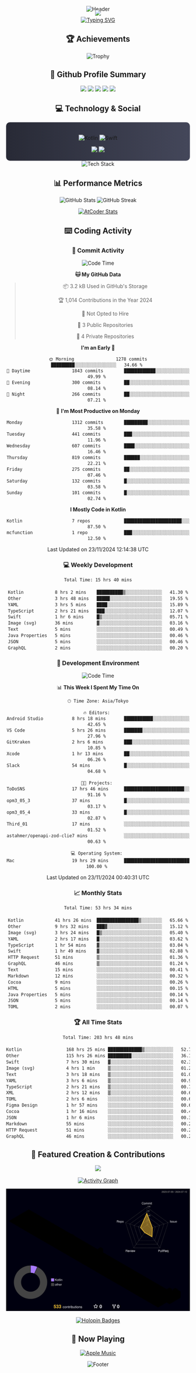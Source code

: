 <div align="center">
  
![Header](https://capsule-render.vercel.app/api?type=waving&color=gradient&customColorList=12&height=300&section=header&text=Welcome%20to%20Batapii's%20Universe&fontSize=50&animation=fadeIn&fontAlignY=40&desc=Android%20Developer%20|%20Kotlin%20LOVE%20)

<div style="margin-top: -20px;">
  <img src="https://readme-typing-svg.herokuapp.com/?lines=Crafting+Android+Experiences;Building+Tomorrow's+Apps+Today;Always+Learning,+Always+Growing&font=Fira%20Code&center=true&width=440&height=45&color=f75c7e&vCenter=true&size=22&pause=1000">
</div>

<a href="https://git.io/typing-svg">
  <img src="https://readme-typing-svg.demolab.com?font=Fira+Code&weight=600&size=28&duration=4000&pause=1000&center=true&vCenter=true&width=800&lines=Hey+there!+I'm+Batapii+%F0%9F%91%8B;Android+Developer+from+Japan+%F0%9F%87%AF%F0%9F%87%B5" alt="Typing SVG" />
</a>

## 🏆 Achievements

![Trophy](https://github-profile-trophy.vercel.app/?username=batapii&theme=onestar&no-frame=true&no-bg=true&column=8&rank=SSS,SS,S,AAA,AA,A,B,C&margin-w=10&margin-h=10)

## 🎯 Github Profile Summary

<div align="center">
  <img src="http://github-profile-summary-cards.vercel.app/api/cards/profile-details?username=batapii&theme=radical" />
  <img src="http://github-profile-summary-cards.vercel.app/api/cards/repos-per-language?username=batapii&theme=radical" />
  <img src="http://github-profile-summary-cards.vercel.app/api/cards/most-commit-language?username=batapii&theme=radical" />
  <img src="http://github-profile-summary-cards.vercel.app/api/cards/stats?username=batapii&theme=radical" />
  <img src="http://github-profile-summary-cards.vercel.app/api/cards/productive-time?username=batapii&theme=radical" />
</div>

## 💻 Technology & Social

<div align="center" style="background: linear-gradient(to right, #282A36, #44475A); padding: 20px; border-radius: 10px;">

![Kotlin](https://img.shields.io/badge/Kotlin-98.3%25-0095D5?style=for-the-badge&logo=kotlin&logoColor=white&labelColor=282A36)
![Swift](https://img.shields.io/badge/Swift-1.7%25-FA7343?style=for-the-badge&logo=swift&logoColor=white&labelColor=282A36)

<div style="margin-top: 15px">
<a href="https://github.com/batapii"><img src="https://img.shields.io/github/followers/batapii?style=for-the-badge&logo=github&label=Follow&color=ff6e96&labelColor=282A36"/></a>
<a href="https://twitter.com/batapii3939"><img src="https://img.shields.io/twitter/follow/batapii?style=for-the-badge&logo=twitter&color=1DA1F2&labelColor=282A36&label=Follow"/></a>
</div>

</div>

<div align="center">
<img src="https://github-readme-tech-stack.vercel.app/api/cards?title=Tech+Stack&align=center&titleAlign=center&fontSize=20&lineHeight=10&lineCount=4&theme=github_dark&width=800&bg=%230D1117&badge=%23161B22&border=%2321262D&titleColor=%2358A6FF&line1=kotlin%2Ckotlin%2C0095D5%3Bandroid%2Candroid%2C00ff00%3Bjetpackcompose%2Cjetpack%2C4285F4%3B&line2=swift%2Cswift%2CFA7343%3Bfirebase%2Cfirebase%2CFFCA28%3Bgithub%2Cgithub%2C181717%3B&line3=typescript%2Ctypescript%2C3178C6%3Bgraphql%2Cgraphql%2CE10098%3Bsupabase%2Csupabase%2C3FCF8E%3B&line4=gradle%2Cgradle%2C02303A%3Bgitkraken%2Cgitkraken%2C179287%3Bpostman%2Cpostman%2CFF6C37%3B" alt="Tech Stack" />
</div>

## 📊 Performance Metrics

<div align="center">

![GitHub Stats](https://github-readme-stats.vercel.app/api?username=batapii&show_icons=true&theme=radical&hide_border=true&bg_color=0D1117)
![GitHub Streak](https://github-readme-streak-stats.herokuapp.com/?user=batapii&theme=radical&hide_border=true&background=0D1117)

[![AtCoder Stats](https://atcoder-readme-stats.vercel.app/stats/batapii3939?theme=dark&show_history=5&width=495)](https://github.com/iwbc-mzk/atcoder-readme-stats)

</div>

## ⌨️ Coding Activity

### 🌟 Commit Activity
<!--START_SECTION:commit-stats-->
![Code Time](http://img.shields.io/badge/Code%20Time-319%20hrs%2056%20mins-blue)

**🐱 My GitHub Data** 

> 📦 3.2 kB Used in GitHub's Storage 
 > 
> 🏆 1,014 Contributions in the Year 2024
 > 
> 🚫 Not Opted to Hire
 > 
> 📜 3 Public Repositories 
 > 
> 🔑 4 Private Repositories 
 > 
**I'm an Early 🐤** 

```text
🌞 Morning                1278 commits        █████████░░░░░░░░░░░░░░░░   34.66 % 
🌆 Daytime                1843 commits        ████████████░░░░░░░░░░░░░   49.99 % 
🌃 Evening                300 commits         ██░░░░░░░░░░░░░░░░░░░░░░░   08.14 % 
🌙 Night                  266 commits         ██░░░░░░░░░░░░░░░░░░░░░░░   07.21 % 
```
📅 **I'm Most Productive on Monday** 

```text
Monday                   1312 commits        █████████░░░░░░░░░░░░░░░░   35.58 % 
Tuesday                  441 commits         ███░░░░░░░░░░░░░░░░░░░░░░   11.96 % 
Wednesday                607 commits         ████░░░░░░░░░░░░░░░░░░░░░   16.46 % 
Thursday                 819 commits         ██████░░░░░░░░░░░░░░░░░░░   22.21 % 
Friday                   275 commits         ██░░░░░░░░░░░░░░░░░░░░░░░   07.46 % 
Saturday                 132 commits         █░░░░░░░░░░░░░░░░░░░░░░░░   03.58 % 
Sunday                   101 commits         █░░░░░░░░░░░░░░░░░░░░░░░░   02.74 % 
```


**I Mostly Code in Kotlin** 

```text
Kotlin                   7 repos             ██████████████████████░░░   87.50 % 
mcfunction               1 repo              ███░░░░░░░░░░░░░░░░░░░░░░   12.50 % 
```




 Last Updated on 23/11/2024 12:14:38 UTC
<!--END_SECTION:commit-stats-->

### 💻 Weekly Development
<!--START_SECTION:wakatime-->

```txt
Total Time: 15 hrs 40 mins

Kotlin            8 hrs 2 mins    ██████████▒░░░░░░░░░░░░░░   41.30 %
Other             3 hrs 48 mins   █████░░░░░░░░░░░░░░░░░░░░   19.55 %
YAML              3 hrs 5 mins    ████░░░░░░░░░░░░░░░░░░░░░   15.89 %
TypeScript        2 hrs 21 mins   ███░░░░░░░░░░░░░░░░░░░░░░   12.07 %
Swift             1 hr 6 mins     █▒░░░░░░░░░░░░░░░░░░░░░░░   05.71 %
Image (svg)       36 mins         ▓░░░░░░░░░░░░░░░░░░░░░░░░   03.16 %
Text              5 mins          ░░░░░░░░░░░░░░░░░░░░░░░░░   00.49 %
Java Properties   5 mins          ░░░░░░░░░░░░░░░░░░░░░░░░░   00.46 %
JSON              5 mins          ░░░░░░░░░░░░░░░░░░░░░░░░░   00.46 %
GraphQL           2 mins          ░░░░░░░░░░░░░░░░░░░░░░░░░   00.20 %
```

<!--END_SECTION:wakatime-->

### 🔨 Development Environment
<!--START_SECTION:dev-stats-->
![Code Time](http://img.shields.io/badge/Code%20Time-319%20hrs%2055%20mins-blue)

📊 **This Week I Spent My Time On** 

```text
🕑︎ Time Zone: Asia/Tokyo

🔥 Editors: 
Android Studio           8 hrs 18 mins       ███████████░░░░░░░░░░░░░░   42.65 % 
VS Code                  5 hrs 26 mins       ███████░░░░░░░░░░░░░░░░░░   27.96 % 
GitKraken                2 hrs 6 mins        ███░░░░░░░░░░░░░░░░░░░░░░   10.85 % 
Xcode                    1 hr 13 mins        ██░░░░░░░░░░░░░░░░░░░░░░░   06.26 % 
Slack                    54 mins             █░░░░░░░░░░░░░░░░░░░░░░░░   04.68 % 

🐱‍💻 Projects: 
ToDoSNS                  17 hrs 46 mins      ███████████████████████░░   91.16 % 
opm3_05_3                37 mins             █░░░░░░░░░░░░░░░░░░░░░░░░   03.17 % 
opm3_05_4                33 mins             █░░░░░░░░░░░░░░░░░░░░░░░░   02.87 % 
Third_01                 17 mins             ░░░░░░░░░░░░░░░░░░░░░░░░░   01.52 % 
astahmer/openapi-zod-clie7 mins              ░░░░░░░░░░░░░░░░░░░░░░░░░   00.63 % 

💻 Operating System: 
Mac                      19 hrs 29 mins      █████████████████████████   100.00 % 
```


 Last Updated on 23/11/2024 00:40:31 UTC
<!--END_SECTION:dev-stats-->

### 📈 Monthly Stats
<!--START_SECTION:wakamonth-->

```txt
Total Time: 53 hrs 34 mins

Kotlin            41 hrs 26 mins  ████████████████▒░░░░░░░░   65.66 %
Other             9 hrs 32 mins   ███▓░░░░░░░░░░░░░░░░░░░░░   15.12 %
Image (svg)       3 hrs 24 mins   █▒░░░░░░░░░░░░░░░░░░░░░░░   05.40 %
YAML              2 hrs 17 mins   █░░░░░░░░░░░░░░░░░░░░░░░░   03.62 %
TypeScript        1 hr 54 mins    ▓░░░░░░░░░░░░░░░░░░░░░░░░   03.04 %
Swift             1 hr 49 mins    ▓░░░░░░░░░░░░░░░░░░░░░░░░   02.88 %
HTTP Request      51 mins         ▒░░░░░░░░░░░░░░░░░░░░░░░░   01.36 %
GraphQL           46 mins         ▒░░░░░░░░░░░░░░░░░░░░░░░░   01.24 %
Text              15 mins         ░░░░░░░░░░░░░░░░░░░░░░░░░   00.41 %
Markdown          12 mins         ░░░░░░░░░░░░░░░░░░░░░░░░░   00.32 %
Cocoa             9 mins          ░░░░░░░░░░░░░░░░░░░░░░░░░   00.26 %
HTML              5 mins          ░░░░░░░░░░░░░░░░░░░░░░░░░   00.15 %
Java Properties   5 mins          ░░░░░░░░░░░░░░░░░░░░░░░░░   00.14 %
JSON              5 mins          ░░░░░░░░░░░░░░░░░░░░░░░░░   00.14 %
TOML              2 mins          ░░░░░░░░░░░░░░░░░░░░░░░░░   00.07 %
```

<!--END_SECTION:wakamonth-->

### 🏆 All Time Stats
<!--START_SECTION:wakaalltime-->

```txt
Total Time: 203 hrs 48 mins

Kotlin                 168 hrs 25 mins █████████████▒░░░░░░░░░░░   52.76 %
Other                  115 hrs 26 mins █████████░░░░░░░░░░░░░░░░   36.16 %
Swift                  7 hrs 30 mins   ▓░░░░░░░░░░░░░░░░░░░░░░░░   02.35 %
Image (svg)            4 hrs 1 min     ▒░░░░░░░░░░░░░░░░░░░░░░░░   01.26 %
Text                   3 hrs 18 mins   ▒░░░░░░░░░░░░░░░░░░░░░░░░   01.04 %
YAML                   3 hrs 6 mins    ▒░░░░░░░░░░░░░░░░░░░░░░░░   00.98 %
TypeScript             2 hrs 21 mins   ▒░░░░░░░░░░░░░░░░░░░░░░░░   00.74 %
XML                    2 hrs 12 mins   ▒░░░░░░░░░░░░░░░░░░░░░░░░   00.69 %
TOML                   2 hrs 6 mins    ░░░░░░░░░░░░░░░░░░░░░░░░░   00.66 %
Figma Design           1 hr 57 mins    ░░░░░░░░░░░░░░░░░░░░░░░░░   00.61 %
Cocoa                  1 hr 16 mins    ░░░░░░░░░░░░░░░░░░░░░░░░░   00.40 %
JSON                   1 hr 6 mins     ░░░░░░░░░░░░░░░░░░░░░░░░░   00.35 %
Markdown               55 mins         ░░░░░░░░░░░░░░░░░░░░░░░░░   00.29 %
HTTP Request           51 mins         ░░░░░░░░░░░░░░░░░░░░░░░░░   00.27 %
GraphQL                46 mins         ░░░░░░░░░░░░░░░░░░░░░░░░░   00.24 %
```

<!--END_SECTION:wakaalltime-->


## 🌟 Featured Creation & Contributions

<div align="center">
  <a href="https://github.com/batapii/ToDoSNS">
    <img src="https://github-readme-stats.vercel.app/api/pin/?username=batapii&repo=ToDoSNS&theme=radical&hide_border=true&bg_color=0D1117" />
  </a>

[![Activity Graph](https://github-readme-activity-graph.vercel.app/graph?username=batapii&custom_title=Contribution%20Graph&hide_border=true&theme=radical&bg_color=0D1117)](https://github.com/ashutosh00710/github-readme-activity-graph)

![3D Contrib](./profile-3d-contrib/profile-night-rainbow.svg)

[![Holopin Badges](https://holopin.me/batapii)](https://holopin.io/@batapii)

</div>

## 🎵 Now Playing

<div align="center">
  
[![Apple Music](https://music-profile.rayriffy.com/theme/dark.svg?uid=001005.6598667d2ffd4a10a4f429edd0ba24c4.1156)](https://github.com/rayriffy/apple-music-github-profile)

</div>

![Footer](https://capsule-render.vercel.app/api?type=waving&color=gradient&customColorList=12&height=100&section=footer)

</div>
